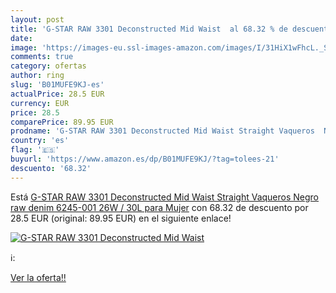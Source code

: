 ```yaml
---
layout: post
title: 'G-STAR RAW 3301 Deconstructed Mid Waist  al 68.32 % de descuento'
date: 
image: 'https://images-eu.ssl-images-amazon.com/images/I/31HiX1wFhcL._SL200_.jpg'
comments: true
category: ofertas
author: ring
slug: 'B01MUFE9KJ-es'
actualPrice: 28.5 EUR
currency: EUR
price: 28.5
comparePrice: 89.95 EUR
prodname: 'G-STAR RAW 3301 Deconstructed Mid Waist Straight Vaqueros  Negro  raw denim 6245-001   26W / 30L para Mujer'
country: 'es'
flag: '🇪🇸'
buyurl: 'https://www.amazon.es/dp/B01MUFE9KJ/?tag=tolees-21'
descuento: '68.32'
---
```


Está [G-STAR RAW 3301 Deconstructed Mid Waist Straight Vaqueros  Negro  raw denim 6245-001   26W / 30L para Mujer](https://www.amazon.es/dp/B01MUFE9KJ/?tag=tolees-21) con 68.32 de descuento por 28.5 EUR (original: 89.95 EUR) en el siguiente enlace!

[![G-STAR RAW 3301 Deconstructed Mid Waist ](https://images-eu.ssl-images-amazon.com/images/I/31HiX1wFhcL._SL200_.jpg)](https://www.amazon.es/dp/B01MUFE9KJ/?tag=tolees-21)

ℹ️:


[Ver la oferta!!](https://www.amazon.es/dp/B01MUFE9KJ/?tag=tolees-21)
